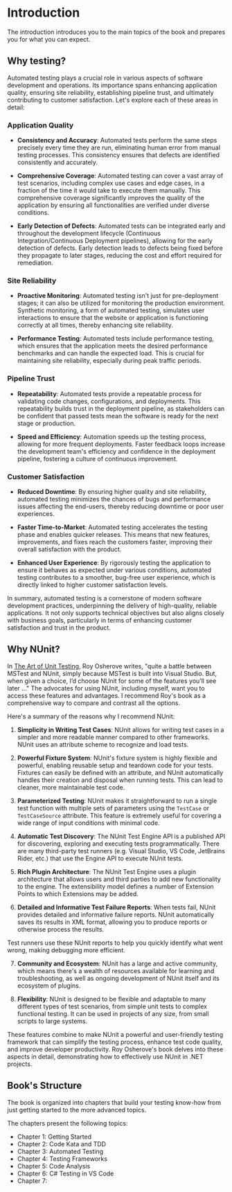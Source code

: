 # Introduction

The introduction introduces you to the main topics of the book and prepares you for what you can expect.

## Why testing?

Automated testing plays a crucial role in various aspects of software development and operations. Its importance spans enhancing application quality, ensuring site reliability, establishing pipeline trust, and ultimately contributing to customer satisfaction. Let's explore each of these areas in detail:

### Application Quality

- **Consistency and Accuracy**: Automated tests perform the same steps precisely every time they are run, eliminating human error from manual testing processes. This consistency ensures that defects are identified consistently and accurately.
  
- **Comprehensive Coverage**: Automated testing can cover a vast array of test scenarios, including complex use cases and edge cases, in a fraction of the time it would take to execute them manually. This comprehensive coverage significantly improves the quality of the application by ensuring all functionalities are verified under diverse conditions.

- **Early Detection of Defects**: Automated tests can be integrated early and throughout the development lifecycle (Continuous Integration/Continuous Deployment pipelines), allowing for the early detection of defects. Early detection leads to defects being fixed before they propagate to later stages, reducing the cost and effort required for remediation.

### Site Reliability

- **Proactive Monitoring**: Automated testing isn't just for pre-deployment stages; it can also be utilized for monitoring the production environment. Synthetic monitoring, a form of automated testing, simulates user interactions to ensure that the website or application is functioning correctly at all times, thereby enhancing site reliability.

- **Performance Testing**: Automated tests include performance testing, which ensures that the application meets the desired performance benchmarks and can handle the expected load. This is crucial for maintaining site reliability, especially during peak traffic periods.

### Pipeline Trust

- **Repeatability**: Automated tests provide a repeatable process for validating code changes, configurations, and deployments. This repeatability builds trust in the deployment pipeline, as stakeholders can be confident that passed tests mean the software is ready for the next stage or production.

- **Speed and Efficiency**: Automation speeds up the testing process, allowing for more frequent deployments. Faster feedback loops increase the development team's efficiency and confidence in the deployment pipeline, fostering a culture of continuous improvement.

### Customer Satisfaction

- **Reduced Downtime**: By ensuring higher quality and site reliability, automated testing minimizes the chances of bugs and performance issues affecting the end-users, thereby reducing downtime or poor user experiences.

- **Faster Time-to-Market**: Automated testing accelerates the testing phase and enables quicker releases. This means that new features, improvements, and fixes reach the customers faster, improving their overall satisfaction with the product.

- **Enhanced User Experience**: By rigorously testing the application to ensure it behaves as expected under various conditions, automated testing contributes to a smoother, bug-free user experience, which is directly linked to higher customer satisfaction levels.

In summary, automated testing is a cornerstone of modern software development practices, underpinning the delivery of high-quality, reliable applications. It not only supports technical objectives but also aligns closely with business goals, particularly in terms of enhancing customer satisfaction and trust in the product.

## Why NUnit?

In [The Art of Unit Testing](https://en.wikipedia.org/wiki/The_Art_of_Unit_Testing), Roy Osherove writes, "quite a battle between MSTest and NUnit, simply because MSTest is built into Visual Studio. But, when given a choice, I’d choose NUnit for some of the features you’ll see later ..."  The advocates for using NUnit, including myself, want you to access these features and advantages. I recommend Roy's book as a comprehensive way to compare and contrast all the options.

Here's a summary of the reasons why I recommend NUnit:

1. **Simplicity in Writing Test Cases**: NUnit allows for writing test cases in a simpler and more readable manner compared to other frameworks. NUnit uses an attribute scheme to recognize and load tests.

2. **Powerful Fixture System**: NUnit's fixture system is highly flexible and powerful, enabling reusable setup and teardown code for your tests. Fixtures can easily be defined with an attribute, and NUnit automatically handles their creation and disposal when running tests. This can lead to cleaner, more maintainable test code.

3. **Parameterized Testing**: NUnit makes it straightforward to run a single test function with multiple sets of parameters using the `TestCase` or `TestCaseSource` attribute. This feature is extremely useful for covering a wide range of input conditions with minimal code.

4. **Automatic Test Discovery**: The NUnit Test Engine API is a published API for discovering, exploring and executing tests programmatically. There are many third-party test runners (e.g. Visual Studio, VS Code, JetBrains Rider, etc.) that use the Engine API to execute NUnit tests.

5. **Rich Plugin Architecture**: The NUnit Test Engine uses a plugin architecture that allows users and third parties to add new functionality to the engine. The extensibility model defines a number of Extension Points to which Extensions may be added.

6. **Detailed and Informative Test Failure Reports**: When tests fail, NUnit provides detailed and informative failure reports. NUnit automatically saves its results in XML format, allowing you to produce reports or otherwise process the results.

Test runners use these NUnit reports to help you quickly identify what went wrong, making debugging more efficient.

7. **Community and Ecosystem**: NUnit has a large and active community, which means there's a wealth of resources available for learning and troubleshooting, as well as ongoing development of NUnit itself and its ecosystem of plugins.

8. **Flexibility**: NUnit is designed to be flexible and adaptable to many different types of test scenarios, from simple unit tests to complex functional testing. It can be used in projects of any size, from small scripts to large systems.

These features combine to make NUnit a powerful and user-friendly testing framework that can simplify the testing process, enhance test code quality, and improve developer productivity. Roy Osherove's book delves into these aspects in detail, demonstrating how to effectively use NUnit in .NET projects.

## Book's Structure

The book is organized into chapters that build your testing know-how from just getting started to the more advanced topics.

The chapters present the following topics:
* Chapter 1: Getting Started
* Chapter 2: Code Kata and TDD
* Chapter 3: Automated Testing
* Chapter 4: Testing Frameworks
* Chapter 5: Code Analysis
* Chapter 6: C# Testing in VS Code
* Chapter 7: 
